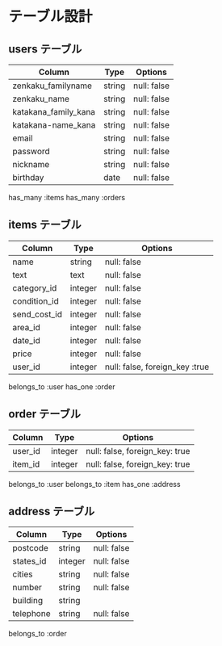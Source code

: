 # テーブル設計

## users テーブル

| Column                 | Type        | Options     |
| --------               | ------      | ----------- |
| zenkaku_familyname     | string      | null: false |
| zenkaku_name           | string      | null: false |
| katakana_family_kana   | string      | null: false |
| katakana-name_kana     | string      | null: false |
| email                  | string      | null: false |
| password               | string      | null: false |
| nickname               | string      | null: false |
| birthday               | date        | null: false |
has_many :items
has_many :orders


## items テーブル

| Column         | Type        | Options                        |
| ------         | ----------  | ------------------------------ |
| name           | string      | null: false |
| text           | text        | null: false |
| category_id    | integer     | null: false |
| condition_id   | integer     | null: false |
| send_cost_id   | integer     | null: false |
| area_id        | integer     | null: false |
| date_id        | integer     | null: false |
| price          | integer     | null: false |
| user_id        | integer     | null: false,  foreign_key :true |
belongs_to :user
has_one :order

## order テーブル

| Column   | Type       | Options                        |
| -------  | ---------- | ------------------------------ |
| user_id  | integer    | null: false, foreign_key: true|
| item_id  | integer    | null: false, foreign_key: true|
belongs_to :user
belongs_to :item
has_one :address

## address テーブル

 | Column    | Type       | Options                       |
 | -------   | ---------- | ------------------------------ |
 | postcode  | string     | null: false |
 | states_id | integer    | null: false |
 | cities    | string     | null: false |
 | number    | string     | null: false |
 | building  | string     |                                |
 | telephone | string     | null: false |
 belongs_to :order